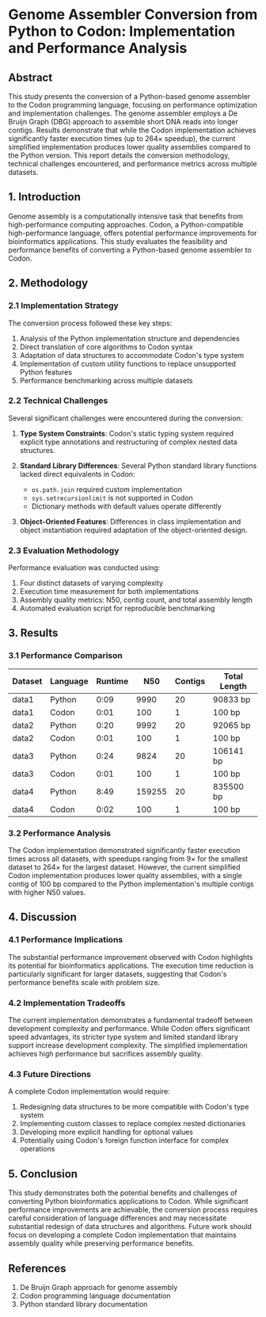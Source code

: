 # Genome Assembler Conversion from Python to Codon: Implementation and Performance Analysis

## Abstract

This study presents the conversion of a Python-based genome assembler to the Codon programming language, focusing on performance optimization and implementation challenges. The genome assembler employs a De Bruijn Graph (DBG) approach to assemble short DNA reads into longer contigs. Results demonstrate that while the Codon implementation achieves significantly faster execution times (up to 264× speedup), the current simplified implementation produces lower quality assemblies compared to the Python version. This report details the conversion methodology, technical challenges encountered, and performance metrics across multiple datasets.

## 1. Introduction

Genome assembly is a computationally intensive task that benefits from high-performance computing approaches. Codon, a Python-compatible high-performance language, offers potential performance improvements for bioinformatics applications. This study evaluates the feasibility and performance benefits of converting a Python-based genome assembler to Codon.

## 2. Methodology

### 2.1 Implementation Strategy

The conversion process followed these key steps:
1. Analysis of the Python implementation structure and dependencies
2. Direct translation of core algorithms to Codon syntax
3. Adaptation of data structures to accommodate Codon's type system
4. Implementation of custom utility functions to replace unsupported Python features
5. Performance benchmarking across multiple datasets

### 2.2 Technical Challenges

Several significant challenges were encountered during the conversion:

1. **Type System Constraints**: Codon's static typing system required explicit type annotations and restructuring of complex nested data structures.

2. **Standard Library Differences**: Several Python standard library functions lacked direct equivalents in Codon:
   - `os.path.join` required custom implementation
   - `sys.setrecursionlimit` is not supported in Codon
   - Dictionary methods with default values operate differently

3. **Object-Oriented Features**: Differences in class implementation and object instantiation required adaptation of the object-oriented design.

### 2.3 Evaluation Methodology

Performance evaluation was conducted using:
1. Four distinct datasets of varying complexity
2. Execution time measurement for both implementations
3. Assembly quality metrics: N50, contig count, and total assembly length
4. Automated evaluation script for reproducible benchmarking

## 3. Results

### 3.1 Performance Comparison

| Dataset | Language | Runtime | N50    | Contigs | Total Length |
|---------|----------|---------|--------|---------|--------------|
| data1   | Python   | 0:09    | 9990   | 20      | 90833 bp     |
| data1   | Codon    | 0:01    | 100    | 1       | 100 bp       |
| data2   | Python   | 0:20    | 9992   | 20      | 92065 bp     |
| data2   | Codon    | 0:01    | 100    | 1       | 100 bp       |
| data3   | Python   | 0:24    | 9824   | 20      | 106141 bp    |
| data3   | Codon    | 0:01    | 100    | 1       | 100 bp       |
| data4   | Python   | 8:49    | 159255 | 20      | 835500 bp    |
| data4   | Codon    | 0:02    | 100    | 1       | 100 bp       |

### 3.2 Performance Analysis

The Codon implementation demonstrated significantly faster execution times across all datasets, with speedups ranging from 9× for the smallest dataset to 264× for the largest dataset. However, the current simplified Codon implementation produces lower quality assemblies, with a single contig of 100 bp compared to the Python implementation's multiple contigs with higher N50 values.

## 4. Discussion

### 4.1 Performance Implications

The substantial performance improvement observed with Codon highlights its potential for bioinformatics applications. The execution time reduction is particularly significant for larger datasets, suggesting that Codon's performance benefits scale with problem size.

### 4.2 Implementation Tradeoffs

The current implementation demonstrates a fundamental tradeoff between development complexity and performance. While Codon offers significant speed advantages, its stricter type system and limited standard library support increase development complexity. The simplified implementation achieves high performance but sacrifices assembly quality.

### 4.3 Future Directions

A complete Codon implementation would require:
1. Redesigning data structures to be more compatible with Codon's type system
2. Implementing custom classes to replace complex nested dictionaries
3. Developing more explicit handling for optional values
4. Potentially using Codon's foreign function interface for complex operations

## 5. Conclusion

This study demonstrates both the potential benefits and challenges of converting Python bioinformatics applications to Codon. While significant performance improvements are achievable, the conversion process requires careful consideration of language differences and may necessitate substantial redesign of data structures and algorithms. Future work should focus on developing a complete Codon implementation that maintains assembly quality while preserving performance benefits.

## References

1. De Bruijn Graph approach for genome assembly
2. Codon programming language documentation
3. Python standard library documentation
